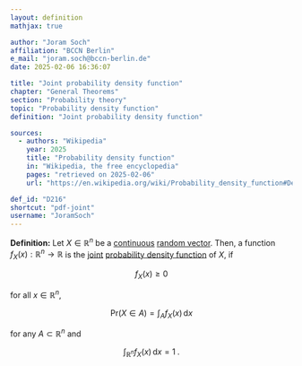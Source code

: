 ```yaml
---
layout: definition
mathjax: true

author: "Joram Soch"
affiliation: "BCCN Berlin"
e_mail: "joram.soch@bccn-berlin.de"
date: 2025-02-06 16:36:07

title: "Joint probability density function"
chapter: "General Theorems"
section: "Probability theory"
topic: "Probability density function"
definition: "Joint probability density function"

sources:
  - authors: "Wikipedia"
    year: 2025
    title: "Probability density function"
    in: "Wikipedia, the free encyclopedia"
    pages: "retrieved on 2025-02-06"
    url: "https://en.wikipedia.org/wiki/Probability_density_function#Densities_associated_with_multiple_variables"

def_id: "D216"
shortcut: "pdf-joint"
username: "JoramSoch"
---
```



**Definition:** Let $X \in \mathbb{R}^{n}$ be a [continuous](/D/rvar-disc) [random vector](/D/rvec). Then, a function $f_X(x): \mathbb{R}^n \to \mathbb{R}$ is the [joint](/D/dist-joint) [probability density function](/D/pdf) of $X$, if

$$ \label{eq:pdf-joint-def-s0}
f_X(x) \geq 0
$$

for all $x \in \mathbb{R}^n$,

$$ \label{eq:pdf-joint-def-s1}
\mathrm{Pr}(X \in A) = \int_{A} f_X(x) \, \mathrm{d}x
$$

for any $A \subset \mathbb{R}^n$ and

$$ \label{eq:pdf-joint-def-s2}
\int_{\mathbb{R}^n} f_X(x) \, \mathrm{d}x = 1 \; .
$$